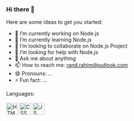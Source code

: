 ### Hi there 👋

<!--
**randrahim/randrahim** is a ✨ _special_ ✨ repository because its `README.md` (this file) appears on your GitHub profile. -->

Here are some ideas to get you started:

- 🔭 I’m currently working on Node.js
- 🌱 I’m currently learning Node.js
- 👯 I’m looking to collaborate on Node.js Project
- 🤔 I’m looking for help with Node.js
- 💬 Ask me about anything
- 📫 How to reach me: rand.rahim@outlook.com
- 😄 Pronouns: ...
- ⚡ Fun fact: ...


Languages:<br><br>
<img src="https://simpleicons.org/icons/html5.svg" alt="HTML" width="32" height="32">
<img src="https://img-premium.flaticon.com/png/512/919/919826.png?token=exp=1621260807~hmac=3addbfc72da4a4644b0405f48cc26b76" alt="CSS" width="32" height="32">
<img src="https://simpleicons.org/icons/java.svg" alt="JS" width="32" height="32">

